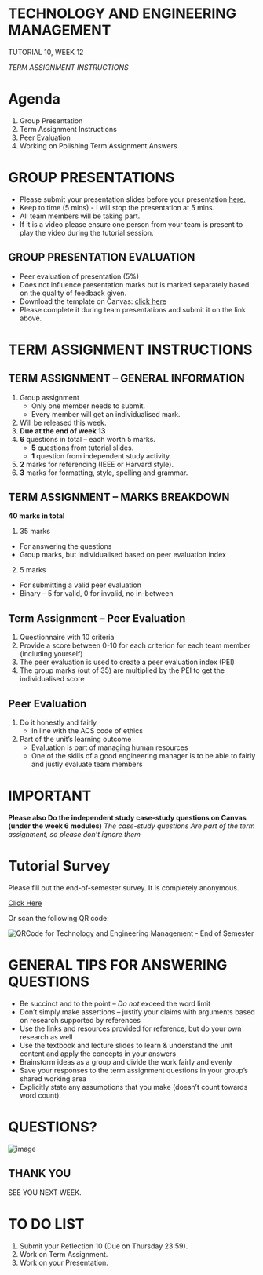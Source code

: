 # TECHNOLOGY AND ENGINEERING MANAGEMENT 
TUTORIAL 10, WEEK 12

_TERM ASSIGNMENT INSTRUCTIONS_

# Agenda
1. Group Presentation
2. Term Assignment Instructions
3. Peer Evaluation
4. Working on Polishing Term Assignment Answers


# GROUP PRESENTATIONS

* Please submit your presentation slides before your presentation [here.](https://uclearn.canberra.edu.au/courses/15489/assignments/122932)
* Keep to time (5 mins) - I will stop the presentation at 5 mins.
* All team members will be taking part.
* If it is a video please ensure one person from your team is present to play the video during the tutorial session.

## GROUP PRESENTATION EVALUATION

* Peer evaluation of presentation (5%)
* Does not influence presentation marks but is marked separately based on the quality of feedback given.
* Download the template on Canvas: [click here](https://uclearn.canberra.edu.au/courses/15489/assignments/122927)
* Please complete it during team presentations and submit it on the link above.

# TERM ASSIGNMENT INSTRUCTIONS

## TERM ASSIGNMENT – GENERAL INFORMATION

1. Group assignment
   * Only one member needs to submit.
   * Every member will get an individualised mark.
2. Will be released this week.
3. **Due at the end of week 13**
4. **6** questions in total – each worth 5 marks.
   * **5** questions from tutorial slides.
   * **1** question from independent study activity.
5. **2** marks for referencing (IEEE or Harvard style).
6. **3** marks for formatting, style, spelling and grammar.


## TERM ASSIGNMENT – MARKS BREAKDOWN

**40 marks in total**

1. 35 marks
  * For answering the questions
  * Group marks, but individualised based on peer evaluation index
2. 5 marks
  * For submitting a valid peer evaluation
  * Binary – 5 for valid, 0 for invalid, no in-between

## Term Assignment – Peer Evaluation

1. Questionnaire with 10 criteria
2. Provide a score between 0-10 for each criterion for each team member (including yourself)
3. The peer evaluation is used to create a peer evaluation index (PEI)
4. The group marks (out of 35) are multiplied by the PEI to get the individualised score

## Peer Evaluation

1. Do it honestly and fairly
   * In line with the ACS code of ethics
2. Part of the unit’s learning outcome
   * Evaluation is part of managing human resources
   * One of the skills of a good engineering manager is to be able to fairly and justly evaluate team members

# IMPORTANT
**Please also Do the independent study case-study questions on Canvas (under the week 6 modules)**
_The case-study questions Are part of the term assignment, so please don’t ignore them_


# Tutorial Survey

Please fill out the end-of-semester survey. It is completely anonymous. 

[Click Here](https://forms.office.com/Pages/ResponsePage.aspx?id=R1GvHUOlB0ei-yrPCyo5Nhb873yDaXhNnl8Qejm4j8hUNzhGT1hUS0UzREdQNjBBUzBCQkEzOVlMMy4u)

Or scan the following QR code:

![QRCode for Technology and Engineering Management - End of Semester](https://github.com/I-Man-H/I-TEM/assets/125527438/7fda8dc8-b873-47b7-b7a7-ffa8a67e7c01)

# GENERAL TIPS FOR ANSWERING QUESTIONS

* Be succinct and to the point – *Do not* exceed the word limit
* Don’t simply make assertions – justify your claims with arguments based on research supported by references
* Use the links and resources provided for reference, but do your own research as well
* Use the textbook and lecture slides to learn & understand the unit content and apply the concepts in your answers
* Brainstorm ideas as a group and divide the work fairly and evenly
* Save your responses to the term assignment questions in your group’s shared working area
* Explicitly state any assumptions that you make (doesn’t count towards word count).


# QUESTIONS?
![image](https://github.com/I-Man-H/I-TEM/assets/125527438/f49bdc28-177f-4e89-9b83-99088bd1eb65)


## THANK YOU
SEE YOU NEXT WEEK.


# TO DO LIST
1. Submit your Reflection 10 (Due on Thursday 23:59).
2. Work on Term Assignment.
3. Work on your Presentation.
